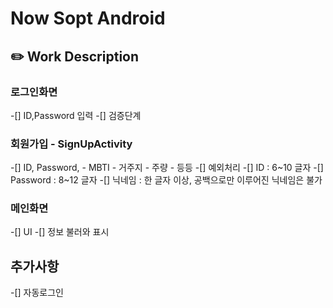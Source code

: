 # Now Sopt Android

## ✏️ Work Description
### 로그인화면
-[] ID,Password 입력 
    -[] 검증단계

### 회원가입 - SignUpActivity
-[] ID, Password, 
    - MBTI
    - 거주지
    - 주량
    - 등등
-[] 예외처리
    -[] ID : 6~10 글자
    -[] Password : 8~12 글자
    -[] 닉네임 : 한 글자 이상, 공백으로만 이루어진 닉네임은 불가

### 메인화면
-[] UI
-[] 정보 불러와 표시



## 추가사항
-[] 자동로그인
